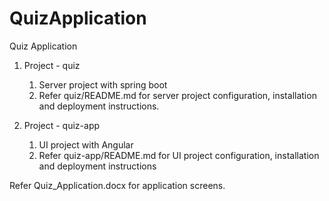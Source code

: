 # QuizApplication
Quiz Application

1. Project - quiz
	1. Server project with spring boot
	2. Refer quiz/README.md for server project configuration, installation and deployment instructions.

2. Project - quiz-app
	1. UI project with Angular
	2. Refer quiz-app/README.md for UI project configuration, installation and deployment instructions

Refer Quiz_Application.docx for application screens.
